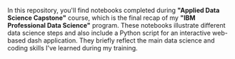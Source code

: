 In this repository, you'll find notebooks completed during **"Applied Data Science Capstone"** course, which is the final recap of my **"IBM Professional Data Science"** program. These notebooks illustrate different data science steps and also include a Python script for an interactive web-based dash application. They briefly reflect the main data science and coding skills I've learned during my training. 
